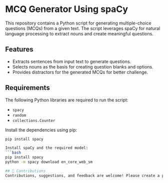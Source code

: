 # MCQ Generator Using spaCy

This repository contains a Python script for generating multiple-choice questions (MCQs) from a given text. The script leverages spaCy for natural language processing to extract nouns and create meaningful questions.

## Features

- Extracts sentences from input text to generate questions.
- Selects nouns as the basis for creating question blanks and options.
- Provides distractors for the generated MCQs for better challenge.

## Requirements

The following Python libraries are required to run the script:

- `spacy`
- `random`
- `collections.Counter`

Install the dependencies using pip:

   ```bash
   pip install spacy

Install spaCy and the required model:
  ```bash
  pip install spacy
  python -m spacy download en_core_web_sm

## 🤝 Contributions
Contributions, suggestions, and feedback are welcome! Please create a pull request or open an issue for discussions

